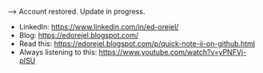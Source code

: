 
--> Account restored. Update in progress.
- LinkedIn: https://www.linkedin.com/in/ed-orejel/
- Blog: https://edorejel.blogspot.com/
- Read this: https://edorejel.blogspot.com/p/quick-note-ii-on-github.html
- Always listening to this: https://www.youtube.com/watch?v=yPNFVj-pISU

<!--
**xpqx/xpqx** is a ✨ _special_ ✨ repository because its `README.md` (this file) appears on your GitHub profile.

Here are some ideas to get you started:

- 🔭 I’m currently working on ...
- 🌱 I’m currently learning ...
- 👯 I’m looking to collaborate on ...
 
- 📫 How to reach me: ...
-  Pronouns: ...
- ⚡ Fun fact: ...
-->
